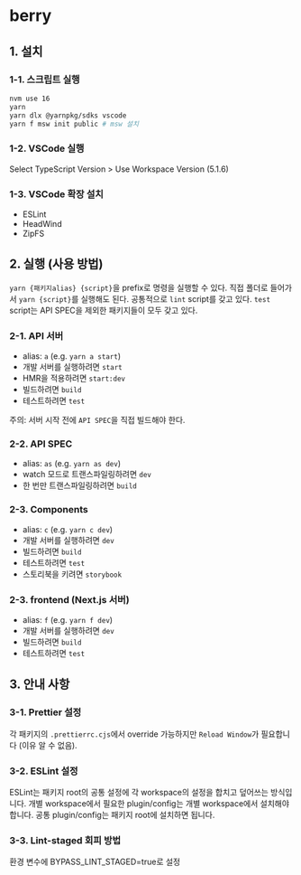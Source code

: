 # berry

## 1. 설치

### 1-1. 스크립트 실행

```bash
nvm use 16
yarn
yarn dlx @yarnpkg/sdks vscode
yarn f msw init public # msw 설치
```

### 1-2. VSCode 실행

Select TypeScript Version > Use Workspace Version (5.1.6)

### 1-3. VSCode 확장 설치

- ESLint
- HeadWind
- ZipFS

## 2. 실행 (사용 방법)

`yarn {패키지alias} {script}`을 prefix로 명령을 실행할 수 있다. 직접 폴더로 들어가서 `yarn {script}`를 실행해도 된다.
공통적으로 `lint` script를 갖고 있다.
`test` script는 API SPEC을 제외한 패키지들이 모두 갖고 있다.

### 2-1. API 서버

- alias: `a` (e.g. `yarn a start`)
- 개발 서버를 실행하려면 `start`
- HMR을 적용하려면 `start:dev`
- 빌드하려면 `build`
- 테스트하려면 `test`

주의: 서버 시작 전에 `API SPEC`을 직접 빌드해야 한다.

### 2-2. API SPEC

- alias: `as` (e.g. `yarn as dev`)
- watch 모드로 트랜스파일링하려면 `dev`
- 한 번만 트랜스파일링하려면 `build`

### 2-3. Components

- alias: `c` (e.g. `yarn c dev`)
- 개발 서버를 실행하려면 `dev`
- 빌드하려면 `build`
- 테스트하려면 `test`
- 스토리북을 키려면 `storybook`

### 2-3. frontend (Next.js 서버)

- alias: `f` (e.g. `yarn f dev`)
- 개발 서버를 실행하려면 `dev`
- 빌드하려면 `build`
- 테스트하려면 `test`

## 3. 안내 사항

### 3-1. Prettier 설정

각 패키지의 `.prettierrc.cjs`에서 override 가능하지만 `Reload Window`가 필요합니다 (이유 알 수 없음).

### 3-2. ESLint 설정

ESLint는 패키지 root의 공통 설정에 각 workspace의 설정을 합치고 덮어쓰는 방식입니다. 개별 workspace에서 필요한 plugin/config는 개별 workspace에서 설치해야 합니다. 공통 plugin/config는 패키지 root에 설치하면 됩니다.

### 3-3. Lint-staged 회피 방법

환경 변수에 BYPASS_LINT_STAGED=true로 설정

